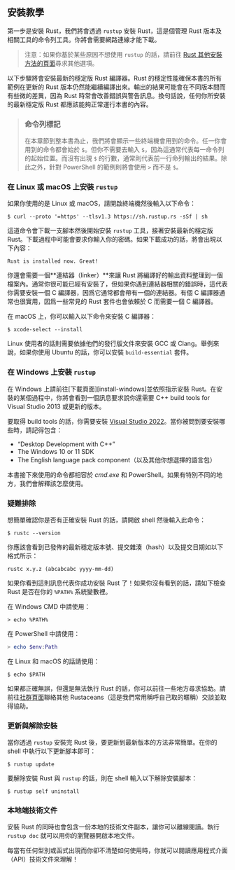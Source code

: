 ## 安裝教學

第一步是安裝 Rust，我們將會透過 `rustup` 安裝 Rust，這是個管理 Rust 版本及相關工具的命令列工具。你將會需要網路連線才能下載。

> 注意：如果你基於某些原因不想使用 `rustup` 的話，請前往 [Rust 其他安裝方法的頁面][otherinstall]尋求其他選項。

以下步驟將會安裝最新的穩定版 Rust 編譯器。Rust 的穩定性能確保本書的所有範例在更新的 Rust 版本仍然能繼續編譯出來。輸出的結果可能會在不同版本間而有些微的差異，因為 Rust 時常會改善錯誤與警告訊息。換句話說，任何你所安裝的最新穩定版 Rust 都應該能夠正常運行本書的內容。

> ### 命令列標記
>
> 在本章節到整本書為止，我們將會顯示一些終端機會用到的命令。任一你會用到的命令都會始於 `$`。但你不需要去輸入 `$`，因為這通常代表每一命令列的起始位置。而沒有出現 `$` 的行數，通常則代表前一行命列輸出的結果。除此之外，針對 PowerShell 的範例則將會使用 `>` 而不是 `$`。

### 在 Linux 或 macOS 上安裝 `rustup`

如果你使用的是 Linux 或 macOS，請開啟終端機然後輸入以下命令：

```console
$ curl --proto '=https' --tlsv1.3 https://sh.rustup.rs -sSf | sh
```

這道命令會下載一支腳本然後開始安裝 `rustup` 工具，接著安裝最新的穩定版 Rust。下載過程中可能會要求你輸入你的密碼。如果下載成功的話，將會出現以下內容：

```text
Rust is installed now. Great!
```

你還會需要一個**連結器（linker）**來讓 Rust 將編譯好的輸出資料整理到一個檔案內。通常你很可能已經有安裝了，但如果你遇到連結器相關的錯誤時，這代表你需要安裝一個 C 編譯器，因爲它通常都會帶有一個的連結器。有個 C 編譯器通常也很實用，因爲一些常見的 Rust 套件也會依賴於 C 而需要一個 C 編譯器。

在 macOS 上，你可以輸入以下命令來安裝 C 編譯器：

```console
$ xcode-select --install
```

Linux 使用者的話則需要依據他們的發行版文件來安裝 GCC 或 Clang。舉例來說，如果你使用 Ubuntu 的話，你可以安裝 `build-essential` 套件。


### 在 Windows 上安裝 `rustup`

在 Windows 上請前往[下載頁面][install-windows]並依照指示安裝 Rust。在安裝的某個過程中，你將會看到一個訊息要求說你還需要 C++ build tools for Visual Studio 2013 或更新的版本。

要取得 build tools 的話，你需要安裝 [Visual Studio 2022][visualstudio]。當你被問到要安裝哪些時，請記得包含：

* “Desktop Development with C++”
* The Windows 10 or 11 SDK
* The English language pack component（以及其他你想選擇的語言包）

本書接下來使用的命令都相容於 *cmd.exe* 和 PowerShell。如果有特別不同的地方，我們會解釋該怎麼使用。

### 疑難排除

想簡單確認你是否有正確安裝 Rust 的話，請開啟 shell 然後輸入此命令：

```console
$ rustc --version
```

你應該會看到已發佈的最新穩定版本號、提交雜湊（hash）以及提交日期如以下格式所示：

```text
rustc x.y.z (abcabcabc yyyy-mm-dd)
```

如果你看到這則訊息代表你成功安裝 Rust 了！如果你沒有看到的話，請如下檢查 Rust 是否在你的 `%PATH%` 系統變數裡。

在 Windows CMD 中請使用：

```console
> echo %PATH%
```

在 PowerShell 中請使用：

```powershell
> echo $env:Path
```

在 Linux 和 macOS 的話請使用：

```console
$ echo $PATH
```

如果都正確無誤，但還是無法執行 Rust 的話，你可以前往一些地方尋求協助。請前往[社群頁面][community]聯絡其他 Rustaceans（這是我們常用稱呼自己取的暱稱）交談並取得協助。

### 更新與解除安裝

當你透過 `rustup` 安裝完 Rust 後，要更新到最新版本的方法非常簡單。在你的 shell 中執行以下更新腳本即可：

```console
$ rustup update
```

要解除安裝 Rust 與 `rustup` 的話，則在 shell 輸入以下解除安裝腳本：

```console
$ rustup self uninstall
```

### 本地端技術文件

安裝 Rust 的同時也會包含一份本地的技術文件副本，讓你可以離線閱讀。執行 `rustup doc` 就可以用你的瀏覽器開啟本地文件。

每當有任何型別或函式出現而你卻不清楚如何使用時，你就可以閱讀應用程式介面（API）技術文件來理解！

[otherinstall]: https://forge.rust-lang.org/infra/other-installation-methods.html
[install]: https://www.rust-lang.org/tools/install
[visualstudio]: https://visualstudio.microsoft.com/downloads/
[community]: https://www.rust-lang.org/community